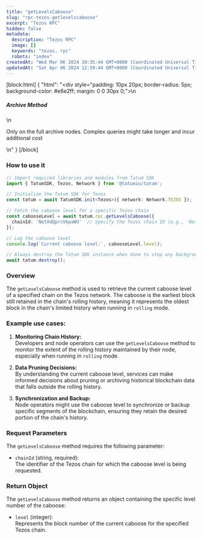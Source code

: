 ```yaml
---
title: "getLevelsCaboose"
slug: "rpc-tezos-getlevelscaboose"
excerpt: "Tezos RPC"
hidden: false
metadata: 
  description: "Tezos RPC"
  image: []
  keywords: "tezos, rpc"
  robots: "index"
createdAt: "Wed Mar 06 2024 10:35:44 GMT+0000 (Coordinated Universal Time)"
updatedAt: "Sat Apr 06 2024 12:59:44 GMT+0000 (Coordinated Universal Time)"
---
```

[block:html]
{
  "html": "<div style=\"padding: 10px 20px; border-radius: 5px; background-color: #e6e2ff; margin: 0 0 30px 0;\">\n  <h5>Archive Method</h5>\n  <p>Only on the full archive nodes. Complex queries might take longer and incur additional cost</p>\n</div>"
}
[/block]


### How to use it

```typescript
// Import required libraries and modules from Tatum SDK
import { TatumSDK, Tezos, Network } from '@tatumio/tatum';

// Initialize the Tatum SDK for Tezos
const tatum = await TatumSDK.init<Tezos>({ network: Network.TEZOS });

// Fetch the caboose level for a specific Tezos chain
const cabooseLevel = await tatum.rpc.getLevelsCaboose({
  chainId: 'NetXdQprcVkpaWU'  // Specify the Tezos chain ID (e.g., 'NetXdQprcVkpaWU' for mainnet)
});

// Log the caboose level
console.log(`Current caboose level:`, cabooseLevel.level);

// Always destroy the Tatum SDK instance when done to stop any background processes
await tatum.destroy();
```

### Overview

The `getLevelsCaboose` method is used to retrieve the current caboose level of a specified chain on the Tezos network. The caboose is the earliest block still retained in the chain's rolling history, meaning it represents the oldest block in the chain's limited history when running in `rolling` mode.

### Example use cases:

1. **Monitoring Chain History:**  
   Developers and node operators can use the `getLevelsCaboose` method to monitor the extent of the rolling history maintained by their node, especially when running in `rolling` mode.

2. **Data Pruning Decisions:**  
   By understanding the current caboose level, services can make informed decisions about pruning or archiving historical blockchain data that falls outside the rolling history.

3. **Synchronization and Backup:**  
   Node operators might use the caboose level to synchronize or backup specific segments of the blockchain, ensuring they retain the desired portion of the chain's history.

### Request Parameters

The `getLevelsCaboose` method requires the following parameter:

- `chainId` (string, required):  
  The identifier of the Tezos chain for which the caboose level is being requested.

### Return Object

The `getLevelsCaboose` method returns an object containing the specific level number of the caboose:

- `level` (integer):  
  Represents the block number of the current caboose for the specified Tezos chain.
